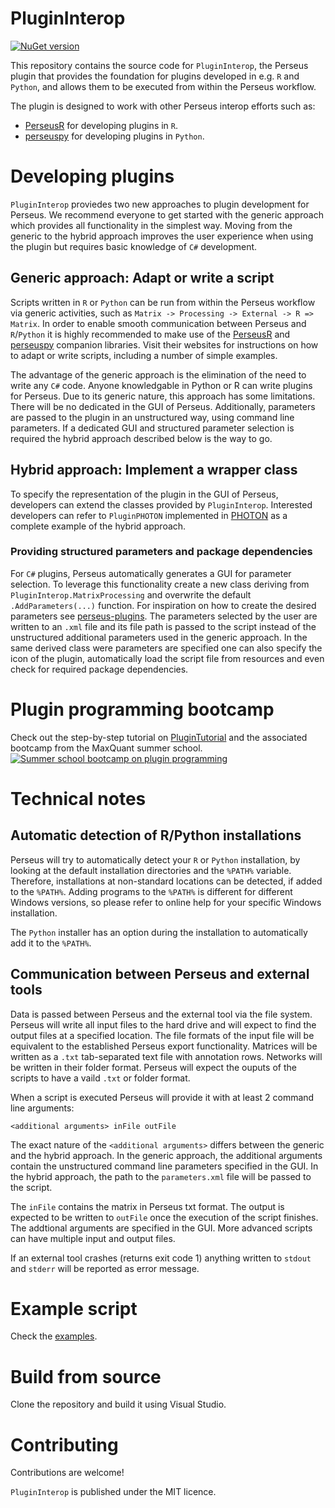 # PluginInterop

[![NuGet version](https://badge.fury.io/nu/PluginInterop.svg)](https://www.nuget.org/packages/PluginInterop)

This repository contains the source code for `PluginInterop`, the Perseus plugin that provides the foundation for plugins developed in e.g. `R` and `Python`, and allows them to be executed from within the Perseus workflow.

The plugin is designed to work with other Perseus interop efforts such as:

 * [PerseusR](https://www.github.com/jdrudolph/PerseusR) for developing plugins in `R`.
 * [perseuspy](https://www.github.com/jdrudolph/perseuspy) for developing plugins in `Python`.

# Developing plugins
`PluginInterop` proviedes two new approaches to plugin development for Perseus. We recommend everyone to get started with the generic approach which provides all functionality in the simplest way. Moving from the generic to the hybrid approach improves the user experience when using the plugin but requires basic knowledge of `C#` development.

## Generic approach: Adapt or write a script
Scripts written in `R` or `Python` can be run from within the Perseus workflow via generic activities, such as `Matrix -> Processing -> External -> R => Matrix`. In order to enable smooth communication between Perseus and `R`/`Python` it is highly recommended to make use of the [PerseusR](https://www.github.com/jdrudolph/PerseusR) and [perseuspy](https://www.github.com/jdrudolph/perseuspy) companion libraries. Visit their websites for instructions on how to adapt or write scripts, including a number of simple examples.

The advantage of the generic approach is the elimination of the need to write any `C#` code. Anyone knowledgable in Python or R can write plugins for Perseus. Due to its generic nature, this approach has some limitations. There will be no dedicated in the GUI of Perseus. Additionally, parameters are passed to the plugin in an unstructured way, using command line parameters. If a dedicated GUI and structured parameter selection is required the hybrid approach described below is the way to go.

## Hybrid approach: Implement a wrapper class
To specify the representation of the plugin in the GUI of Perseus, developers can extend the classes provided by `PluginInterop`. Interested developers can refer to `PluginPHOTON` implemented in [PHOTON](https://www.github.com/jdrudolph/photon) as a complete example of the hybrid approach.

### Providing structured parameters and package dependencies
For `C#` plugins, Perseus automatically generates a GUI for parameter selection. To leverage this functionality create a new class deriving from `PluginInterop.MatrixProcessing` and overwrite the default `.AddParameters(...)` function. For inspiration on how to create the desired parameters see [perseus-plugins](https://www.github.com/jurgencox/perseus-plugins). The parameters selected by the user are written to an `.xml` file and its file path is passed to the script instead of the unstructured additional parameters used in the generic approach. In the same derived class were parameters are specified one can also specify the icon of the plugin, automatically load the script file from resources and even check for required package dependencies.

# Plugin programming bootcamp
Check out the step-by-step tutorial on [PluginTutorial](https://github.com/jdrudolph/plugintutorial) and the associated bootcamp from the MaxQuant summer school.
[![Summer school bootcamp on plugin programming](https://img.youtube.com/vi/fYGx4oplCpI/0.jpg)](https://youtu.be/fYGx4oplCpI?t=5164)

# Technical notes
## Automatic detection of R/Python installations
Perseus will try to automatically detect your `R` or `Python` installation, by looking at the default installation directories and the `%PATH%` variable. Therefore, installations at non-standard locations can be detected, if added to the `%PATH%`. Adding programs to the `%PATH%` is different for different Windows versions, so please refer to online help for your specific Windows installation.

The `Python` installer has an option during the installation to automatically add it to the `%PATH%`.

## Communication between Perseus and external tools
Data is passed between Perseus and the external tool via the file system. Perseus will write all input files to the hard drive and will expect to find the output files at a specified location. The file formats of the input file will be equivalent to the established Perseus export functionality. Matrices will be written as a `.txt` tab-separated text file with annotation rows. Networks will be written in their folder format. Perseus will expect the ouputs of the scripts to have a vaild `.txt` or folder format.

When a script is executed Perseus will provide it with at least 2 command line arguments:
```
<additional arguments> inFile outFile
```
The exact nature of the `<additional arguments>` differs between the generic and the hybrid approach. In the generic approach, the additional arguments contain the unstructured command line parameters specified in the GUI. In the hybrid approach, the path to the `parameters.xml` file will be passed to the script.

The `inFile` contains the matrix in Perseus txt format. The output is expected to be written to `outFile` once the execution of the script finishes. The addtional arguments are specified in the GUI. More advanced scripts can have multiple input and output files.

If an external tool crashes (returns exit code 1) anything written to `stdout` and `stderr` will be reported as error message.

# Example script

Check the [examples](examples/).

# Build from source

Clone the repository and build it using Visual Studio.

# Contributing

Contributions are welcome!

`PluginInterop` is published under the MIT licence.
